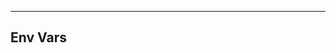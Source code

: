 <!-- Space: AnsibleRoleChrony -->
<!-- Parent: Project -->
<!-- Title: Env Vars -->

<!-- Label: AnsibleRoleChrony -->
<!-- Label: Project -->
<!-- Label: Env Vars -->
<!-- Include: docs/disclaimer.md -->
<!-- Include: ac:toc -->

---

## Env Vars
